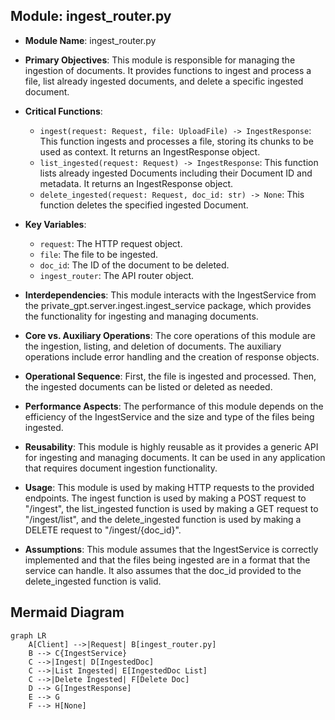 ## Module: ingest_router.py
- **Module Name**: ingest_router.py

- **Primary Objectives**: This module is responsible for managing the ingestion of documents. It provides functions to ingest and process a file, list already ingested documents, and delete a specific ingested document.

- **Critical Functions**: 
    - `ingest(request: Request, file: UploadFile) -> IngestResponse`: This function ingests and processes a file, storing its chunks to be used as context. It returns an IngestResponse object.
    - `list_ingested(request: Request) -> IngestResponse`: This function lists already ingested Documents including their Document ID and metadata. It returns an IngestResponse object.
    - `delete_ingested(request: Request, doc_id: str) -> None`: This function deletes the specified ingested Document.

- **Key Variables**: 
    - `request`: The HTTP request object.
    - `file`: The file to be ingested.
    - `doc_id`: The ID of the document to be deleted.
    - `ingest_router`: The API router object.

- **Interdependencies**: This module interacts with the IngestService from the private_gpt.server.ingest.ingest_service package, which provides the functionality for ingesting and managing documents.

- **Core vs. Auxiliary Operations**: The core operations of this module are the ingestion, listing, and deletion of documents. The auxiliary operations include error handling and the creation of response objects.

- **Operational Sequence**: First, the file is ingested and processed. Then, the ingested documents can be listed or deleted as needed.

- **Performance Aspects**: The performance of this module depends on the efficiency of the IngestService and the size and type of the files being ingested.

- **Reusability**: This module is highly reusable as it provides a generic API for ingesting and managing documents. It can be used in any application that requires document ingestion functionality.

- **Usage**: This module is used by making HTTP requests to the provided endpoints. The ingest function is used by making a POST request to "/ingest", the list_ingested function is used by making a GET request to "/ingest/list", and the delete_ingested function is used by making a DELETE request to "/ingest/{doc_id}".

- **Assumptions**: This module assumes that the IngestService is correctly implemented and that the files being ingested are in a format that the service can handle. It also assumes that the doc_id provided to the delete_ingested function is valid.
## Mermaid Diagram
```mermaid
graph LR
    A[Client] -->|Request| B[ingest_router.py]
    B --> C{IngestService}
    C -->|Ingest| D[IngestedDoc]
    C -->|List Ingested| E[IngestedDoc List]
    C -->|Delete Ingested| F[Delete Doc]
    D --> G[IngestResponse]
    E --> G
    F --> H[None]
```
